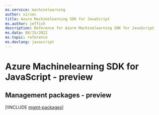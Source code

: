 ```yaml
---
ms.service: machinelearning
author: xirzec
title: Azure Machinelearning SDK for JavaScript
ms.author: jeffish
description: Reference for Azure Machinelearning SDK for JavaScript
ms.data: 08/15/2022
ms.topic: reference
ms.devlang: javascript
---
```

# Azure Machinelearning SDK for JavaScript - preview

## Management packages - preview
[!INCLUDE [mgmt-packages](machinelearning-mgmt-index.md)]